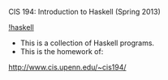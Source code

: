 CIS 194: Introduction to Haskell (Spring 2013)

[!haskell](https://raw.github.com/ivanacostarubio/CIS194/master/support/haskell-logo-small.png)

- This is a collection of Haskell programs.
- This is the homework of:

http://www.cis.upenn.edu/~cis194/
